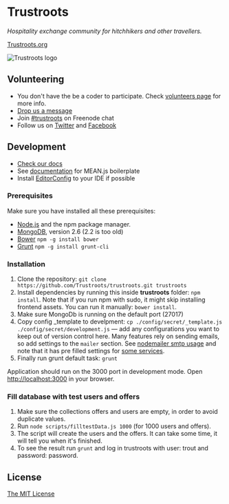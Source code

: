 # Trustroots
_Hospitality exchange community for hitchhikers and other travellers._

[Trustroots.org](https://www.trustroots.org/)

![Trustroots logo](https://raw.githubusercontent.com/Trustroots/trustroots/master/public/modules/core/img/logo/color-green.png)

## Volunteering
* You don't have the be a coder to participate. Check [volunteers page](https://github.com/Trustroots/trustroots/wiki/Volunteering) for more info.
* [Drop us a message](http://ideas.trustroots.org/contact/)
* Join [#trustroots](http://webchat.freenode.net/?channels=trustroots) on Freenode chat
* Follow us on [Twitter](https://twitter.com/trustroots) and [Facebook](https://www.facebook.com/trustroots.org)

## Development
* [Check our docs](https://github.com/Trustroots/trustroots/wiki)
* See [documentation](http://meanjs.org/docs.html) for MEAN.js boilerplate
* Install [EditorConfig](http://editorconfig.org/) to your IDE if possible

### Prerequisites
Make sure you have installed all these prerequisites:
* [Node.js](http://www.nodejs.org/download/) and the npm package manager.
* [MongoDB](http://www.mongodb.org/downloads), version 2.6 (2.2 is too old)
* [Bower](http://bower.io/)      `npm -g install bower`
* [Grunt](http://gruntjs.com/)   `npm -g install grunt-cli`

### Installation
1. Clone the repository: `git clone https://github.com/Trustroots/trustroots.git trustroots`
2. Install dependencies by running this inside **trustroots** folder: `npm install`. Note that if you run npm with sudo, it might skip installing frontend assets. You can run it manually: `bower install`.
3. Make sure MongoDb is running on the default port (27017)
4. Copy config _template to develpment: `cp ./config/secret/_template.js ./config/secret/development.js` — add any configurations you want to keep out of version control here. Many features rely on sending emails, so add settings to the `mailer` section. See [nodemailer smtp usage](https://github.com/andris9/nodemailer-smtp-transport#usage) and note that it has pre filled settings for [some services](https://github.com/andris9/nodemailer-smtp-transport#using-well-known-services).
5. Finally run grunt default task: `grunt`

Application should run on the 3000 port in development mode. Open [http://localhost:3000](http://localhost:3000) in your browser.

### Fill database with test users and offers
1. Make sure the collections offers and users are empty, in order to avoid duplicate values.
2. Run `node scripts/filltestData.js 1000` (for 1000 users and offers).
3. The script will create the users and the offers. It can take some time, it will tell you when it's finished.
4. To see the result run `grunt` and log in trustroots with user: trout and password: password.

## License
[The MIT License](LICENSE.md)
